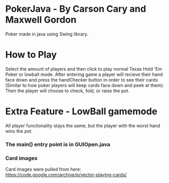 # PokerJava - By Carson Cary and Maxwell Gordon
Poker made in java using Swing library.

# How to Play
Select the amount of players and then click to play normal Texas Hold 'Em Poker or lowball mode.
After entering game a player will recieve their hand face down and press the handChecker button
in order to see their cards (Similar to how poker players will keep cards face down and peek at them).
Then the player will choose to check, fold, or raise the pot. 


# Extra Feature - LowBall gamemode
All player functionality stays the same, but the player with the worst hand wins the pot.

### The main() entry point is in GUIOpen.java

### Card images
Card images were pulled from here:
https://code.google.com/archive/p/vector-playing-cards/

